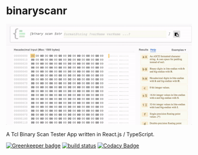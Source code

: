 # binaryscanr

[![Demo](https://raw.githubusercontent.com/shuntksh/binaryscanr/master/doc/demo.gif)](https://binaryscanr.com/)

A Tcl Binary Scan Tester App written in React.js / TypeScript.

[![Greenkeeper badge](https://badges.greenkeeper.io/shuntksh/binaryscanr.svg)](https://greenkeeper.io/)
[![build status](https://travis-ci.org/shuntksh/binaryscanr.svg?branch=master)](https://travis-ci.org/shuntksh/binaryscanr)
[![Codacy Badge](https://api.codacy.com/project/badge/Grade/672d5dca2c154c5cba660fcad52dedef)](https://www.codacy.com/app/shuntksh/binaryscanr?utm_source=github.com&amp;utm_medium=referral&amp;utm_content=shuntksh/binaryscanr&amp;utm_campaign=Badge_Grade)
